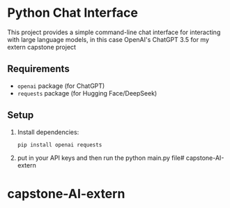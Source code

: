 # Python Chat Interface

This project provides a simple command-line chat interface for interacting with large language models, in this case OpenAI's ChatGPT 3.5
for my extern capstone project

## Requirements

- `openai` package (for ChatGPT)
- `requests` package (for Hugging Face/DeepSeek)

## Setup

1. Install dependencies:
   ```bash
   pip install openai requests
2. put in your API keys and then run the python main.py file# capstone-AI-extern
# capstone-AI-extern
